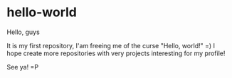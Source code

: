 # hello-world

Hello, guys

It is my first repository, I'am freeing me of the curse "Hello, world!" =)
I hope create more repositories with very projects interesting for my profile!

See ya! =P
